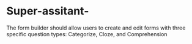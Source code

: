 # Super-assitant-
The form builder should allow users to create and edit forms with three specific question types: Categorize, Cloze, and Comprehension

